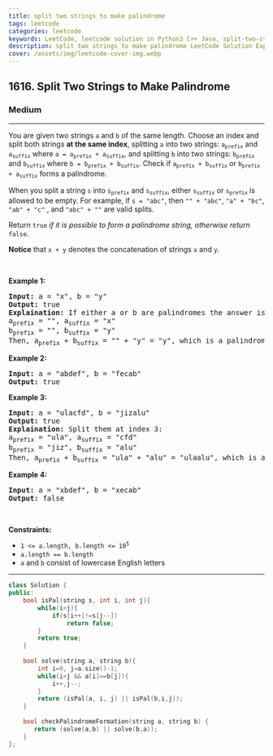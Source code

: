 ```yaml
---
title: split two strings to make palindrome
tags: leetcode
categories: leetcode
keywords: LeetCode, leetcode solution in Python3 C++ Java, split-two-strings-to-make-palindrome solution
description: split two strings to make palindrome LeetCode Solution Explained
cover: /assets/img/leetcode-cover-img.webp
---
```



<h2>1616. Split Two Strings to Make Palindrome</h2><h3>Medium</h3><hr><div><p>You are given two strings <code>a</code> and <code>b</code> of the same length. Choose an index and split both strings <strong>at the same index</strong>, splitting <code>a</code> into two strings: <code>a<sub>prefix</sub></code> and <code>a<sub>suffix</sub></code> where <code>a = a<sub>prefix</sub> + a<sub>suffix</sub></code>, and splitting <code>b</code> into two strings: <code>b<sub>prefix</sub></code> and <code>b<sub>suffix</sub></code> where <code>b = b<sub>prefix</sub> + b<sub>suffix</sub></code>. Check if <code>a<sub>prefix</sub> + b<sub>suffix</sub></code> or <code>b<sub>prefix</sub> + a<sub>suffix</sub></code> forms a palindrome.</p>

<p>When you split a string <code>s</code> into <code>s<sub>prefix</sub></code> and <code>s<sub>suffix</sub></code>, either <code>s<sub>suffix</sub></code> or <code>s<sub>prefix</sub></code> is allowed to be empty. For example, if <code>s = "abc"</code>, then <code>"" + "abc"</code>, <code>"a" + "bc"</code>, <code>"ab" + "c"</code> , and <code>"abc" + ""</code> are valid splits.</p>

<p>Return <code>true</code><em> if it is possible to form</em><em> a palindrome string, otherwise return </em><code>false</code>.</p>

<p><strong>Notice</strong> that&nbsp;<code>x + y</code> denotes the concatenation of strings <code>x</code> and <code>y</code>.</p>

<p>&nbsp;</p>
<p><strong>Example 1:</strong></p>

<pre><strong>Input:</strong> a = "x", b = "y"
<strong>Output:</strong> true
<strong>Explaination:</strong> If either a or b are palindromes the answer is true since you can split in the following way:
a<sub>prefix</sub> = "", a<sub>suffix</sub> = "x"
b<sub>prefix</sub> = "", b<sub>suffix</sub> = "y"
Then, a<sub>prefix</sub> + b<sub>suffix</sub> = "" + "y" = "y", which is a palindrome.
</pre>

<p><strong>Example 2:</strong></p>

<pre><strong>Input:</strong> a = "abdef", b = "fecab"
<strong>Output:</strong> true
</pre>

<p><strong>Example 3:</strong></p>

<pre><strong>Input:</strong> a = "ulacfd", b = "jizalu"
<strong>Output:</strong> true
<strong>Explaination:</strong> Split them at index 3:
a<sub>prefix</sub> = "ula", a<sub>suffix</sub> = "cfd"
b<sub>prefix</sub> = "jiz", b<sub>suffix</sub> = "alu"
Then, a<sub>prefix</sub> + b<sub>suffix</sub> = "ula" + "alu" = "ulaalu", which is a palindrome.
</pre>

<p><strong>Example 4:</strong></p>

<pre><strong>Input:</strong> a = "xbdef", b = "xecab"
<strong>Output:</strong> false
</pre>

<p>&nbsp;</p>
<p><strong>Constraints:</strong></p>

<ul>
	<li><code>1 &lt;= a.length, b.length &lt;= 10<sup>5</sup></code></li>
	<li><code>a.length == b.length</code></li>
	<li><code>a</code> and <code>b</code> consist of lowercase English letters</li>
</ul>
</div>

---




```cpp
class Solution {
public:
    bool isPal(string s, int i, int j){
        while(i<j){
            if(s[i++]!=s[j--])
                return false;
        }
        return true;
    }
    
    bool solve(string a, string b){
        int i=0, j=a.size()-1;
        while(i<j && a[i]==b[j]){
            i++,j--;
        }
        return (isPal(a, i, j) || isPal(b,i,j));
    }
    
    bool checkPalindromeFormation(string a, string b) {
       return (solve(a,b) || solve(b,a));
    }
};
```

